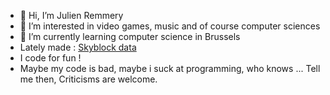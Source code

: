 - 👋 Hi, I’m Julien Remmery
- 👀 I’m interested in video games, music and of course computer sciences
- 🌱 I’m currently learning computer science in Brussels
- Lately made : [Skyblock data](https://skyblock-data.vercel.app/)
- I code for fun !
- Maybe my code is bad, maybe i suck at programming, who knows ... Tell me then, Criticisms are welcome.

<!---
julien-remmery-vinci/julien-remmery-vinci is a ✨ special ✨ repository because its `README.md` (this file) appears on your GitHub profile.
You can click the Preview link to take a look at your changes.
--->
